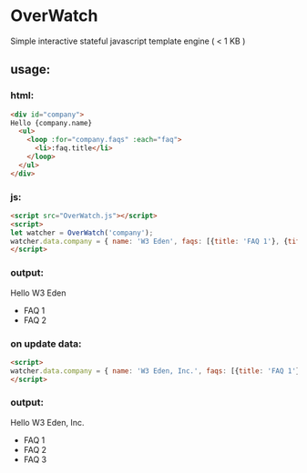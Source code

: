 # OverWatch
Simple interactive stateful javascript template engine ( < 1 KB )


## usage:

### html:
```html
<div id="company">
Hello {company.name}
  <ul>
    <loop :for="company.faqs" :each="faq">
      <li>:faq.title</li>
    </loop>
  </ul>
</div>
```

### js:

```html
<script src="OverWatch.js"></script>
<script>
let watcher = OverWatch('company'); 
watcher.data.company = { name: 'W3 Eden', faqs: [{title: 'FAQ 1'}, {title: 'FAQ 2'}] } 
</script>
```

### output:

Hello W3 Eden
* FAQ 1
* FAQ 2


### on update data:
```html
<script>
watcher.data.company = { name: 'W3 Eden, Inc.', faqs: [{title: 'FAQ 1'}, {title: 'FAQ 2'}, {title: 'FAQ 3'}] }
</script>
```

### output:

Hello W3 Eden, Inc.

* FAQ 1
* FAQ 2
* FAQ 3
